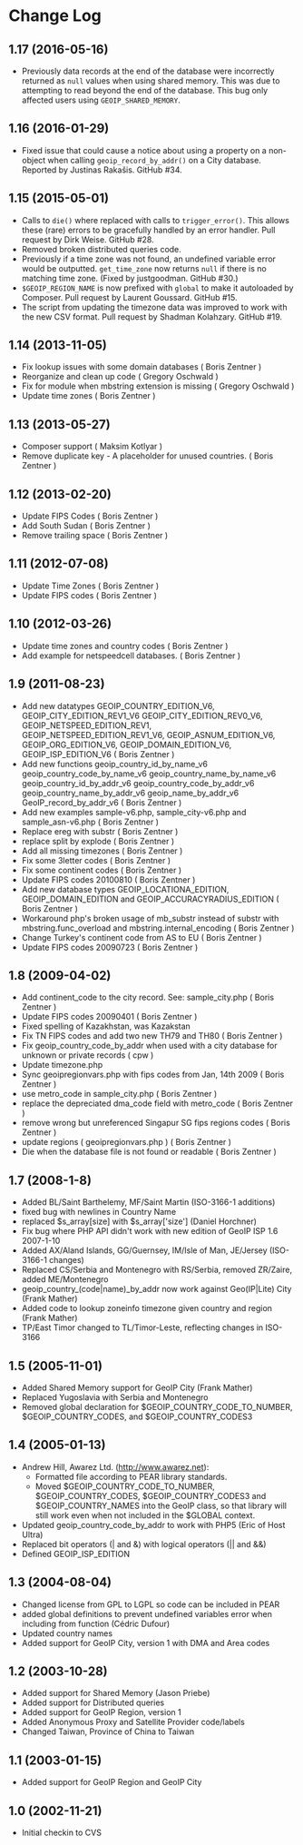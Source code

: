 # Change Log #

## 1.17 (2016-05-16)

* Previously data records at the end of the database were incorrectly returned
  as `null` values when using shared memory. This was due to attempting to
  read beyond the end of the database. This bug only affected users using
  `GEOIP_SHARED_MEMORY`.

## 1.16 (2016-01-29)

* Fixed issue that could cause a notice about using a property on a non-object
  when calling `geoip_record_by_addr()` on a City database. Reported by
  Justinas Rakašis. GitHub #34.

## 1.15 (2015-05-01)

* Calls to `die()` where replaced with calls to `trigger_error()`. This
  allows these (rare) errors to be gracefully handled by an error handler.
  Pull request by Dirk Weise. GitHub #28.
* Removed broken distributed queries code.
* Previously if a time zone was not found, an undefined variable error would
  be outputted. `get_time_zone` now returns `null` if there is no matching
  time zone. (Fixed by justgoodman. GitHub #30.)
* `$GEOIP_REGION_NAME` is now prefixed with `global` to make it autoloaded by
  Composer. Pull request by Laurent Goussard. GitHub #15.
* The script from updating the timezone data was improved to work with the
  new CSV format. Pull request by Shadman Kolahzary. GitHub #19.

## 1.14 (2013-11-05)

* Fix lookup issues with some domain databases ( Boris Zentner )
* Reorganize and clean up code ( Gregory Oschwald )
* Fix for module when mbstring extension is missing ( Gregory Oschwald )
* Update time zones ( Boris Zentner )

## 1.13 (2013-05-27)

* Composer support ( Maksim Kotlyar )
* Remove duplicate key - A placeholder for unused countries.
  ( Boris Zentner )

## 1.12 (2013-02-20)

* Update FIPS Codes ( Boris Zentner )
* Add South Sudan ( Boris Zentner )
* Remove trailing space ( Boris Zentner )

## 1.11 (2012-07-08)

* Update Time Zones ( Boris Zentner )
* Update FIPS codes ( Boris Zentner )

## 1.10 (2012-03-26)

* Update time zones and country codes ( Boris Zentner )
* Add example for netspeedcell databases. ( Boris Zentner )

## 1.9 (2011-08-23)

* Add new datatypes
  GEOIP_COUNTRY_EDITION_V6, GEOIP_CITY_EDITION_REV1_V6
  GEOIP_CITY_EDITION_REV0_V6, GEOIP_NETSPEED_EDITION_REV1,
  GEOIP_NETSPEED_EDITION_REV1_V6, GEOIP_ASNUM_EDITION_V6,
  GEOIP_ORG_EDITION_V6, GEOIP_DOMAIN_EDITION_V6,
  GEOIP_ISP_EDITION_V6 ( Boris Zentner )
* Add new functions
  geoip_country_id_by_name_v6
  geoip_country_code_by_name_v6
  geoip_country_name_by_name_v6
  geoip_country_id_by_addr_v6
  geoip_country_code_by_addr_v6
  geoip_country_name_by_addr_v6
  geoip_name_by_addr_v6
  GeoIP_record_by_addr_v6 ( Boris Zentner )
* Add new examples sample-v6.php, sample_city-v6.php and
  sample_asn-v6.php ( Boris Zentner )
* Replace ereg with substr ( Boris Zentner )
* replace split by explode ( Boris Zentner )
* Add all missing timezones ( Boris Zentner )
* Fix some 3letter codes ( Boris Zentner )
* Fix some continent codes ( Boris Zentner )
* Update FIPS codes 20100810 ( Boris Zentner )
* Add new database types GEOIP_LOCATIONA_EDITION, GEOIP_DOMAIN_EDITION
  and GEOIP_ACCURACYRADIUS_EDITION ( Boris Zentner )
* Workaround php's broken usage of mb_substr instead of substr with
  mbstring.func_overload and mbstring.internal_encoding ( Boris Zentner )
* Change Turkey's continent code from AS to EU ( Boris Zentner )
* Update FIPS codes 20090723 ( Boris Zentner )

## 1.8 (2009-04-02)

* Add continent_code to the city record. See: sample_city.php  ( Boris Zentner )
* Update FIPS codes 20090401 ( Boris Zentner )
* Fixed spelling of Kazakhstan, was Kazakstan
* Fix TN FIPS codes and add two new TH79 and TH80 ( Boris Zentner )
* Fix geoip_country_code_by_addr when used with a city database for unknown or private records ( cpw )
* Update timezone.php
* Sync geoipregionvars.php with fips codes from Jan, 14th 2009 ( Boris Zentner )
* use metro_code in sample_city.php ( Boris Zentner )
* replace the depreciated dma_code field with metro_code ( Boris Zentner )
* remove wrong but unreferenced Singapur SG fips regions codes ( Boris Zentner )
* update regions ( geoipregionvars.php ) ( Boris Zentner )
* Die when the database file is not found or readable ( Boris Zentner )

## 1.7 (2008-1-8)

* Added BL/Saint Barthelemy, MF/Saint Martin (ISO-3166-1 additions)
* fixed bug with newlines in Country Name
* replaced $s_array[size] with $s_array['size'] (Daniel Horchner)
* Fix bug where PHP API didn't work with new edition of GeoIP ISP
  1.6 2007-1-10
* Added AX/Aland Islands, GG/Guernsey, IM/Isle of Man, JE/Jersey (ISO-3166-1 changes)
* Replaced CS/Serbia and Montenegro with RS/Serbia, removed ZR/Zaire, added ME/Montenegro
* geoip_country_(code|name)_by_addr now work against Geo(IP|Lite) City (Frank Mather)
* Added code to lookup zoneinfo timezone given country and region (Frank Mather)
* TP/East Timor changed to TL/Timor-Leste, reflecting changes in ISO-3166

## 1.5 (2005-11-01)

* Added Shared Memory support for GeoIP City (Frank Mather)
* Replaced Yugoslavia with Serbia and Montenegro
* Removed global declaration for $GEOIP_COUNTRY_CODE_TO_NUMBER, $GEOIP_COUNTRY_CODES,
  and $GEOIP_COUNTRY_CODES3

## 1.4 (2005-01-13)

* Andrew Hill, Awarez Ltd. (http://www.awarez.net):
  * Formatted file according to PEAR library standards.
  * Moved $GEOIP_COUNTRY_CODE_TO_NUMBER, $GEOIP_COUNTRY_CODES,
    $GEOIP_COUNTRY_CODES3 and $GEOIP_COUNTRY_NAMES into the
    GeoIP class, so that library will still work even when
    not included in the $GLOBAL context.
* Updated geoip_country_code_by_addr to work with PHP5 (Eric of Host Ultra)
* Replaced bit operators (| and &) with logical operators (|| and &&)
* Defined GEOIP_ISP_EDITION

## 1.3 (2004-08-04)

* Changed license from GPL to LGPL so code can be included in PEAR
* added global definitions to prevent undefined variables error when including
  from function (Cédric Dufour)
* Updated country names
* Added support for GeoIP City, version 1 with DMA and Area codes

## 1.2 (2003-10-28)

* Added support for Shared Memory (Jason Priebe)
* Added support for Distributed queries
* Added support for GeoIP Region, version 1
* Added Anonymous Proxy and Satellite Provider code/labels
* Changed Taiwan, Province of China to Taiwan

## 1.1 (2003-01-15)

* Added support for GeoIP Region and GeoIP City

## 1.0 (2002-11-21)

* Initial checkin to CVS
